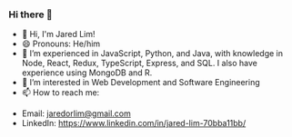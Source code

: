 ### Hi there 👋


- 🔭 Hi, I'm Jared Lim!
- 😄 Pronouns: He/him
- 🌱 I’m experienced in JavaScript, Python, and Java, with knowledge in Node, React, Redux, TypeScript, Express, and SQL. I also have experience using MongoDB and R.
- 👯 I’m interested in Web Development and Software Engineering
- 📫 How to reach me:
* Email: jaredorlim@gmail.com
* LinkedIn: https://www.linkedin.com/in/jared-lim-70bba11bb/
